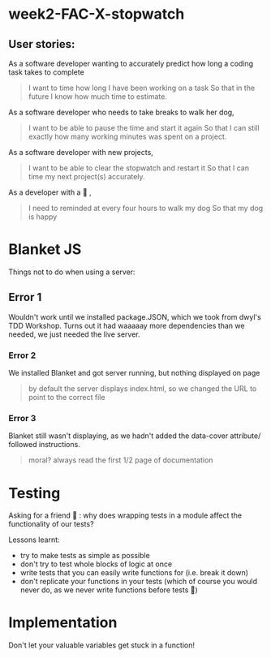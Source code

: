 # week2-FAC-X-stopwatch

## User stories:

As a software developer wanting to accurately predict how long a coding task takes to complete

>I want to time how long I have been working on a task
So that in the future I know how much time to estimate.


As a software developer who needs to take breaks to walk her dog,

>I want to be able to pause the time and start it again
So that I can still exactly how many working minutes was spent on a project.


As a software developer with new projects,

> I want to be able to clear the stopwatch and restart it
So that I can time my next project(s) accurately.

As a developer with a 🐶 ,

> I need to reminded at every four hours to walk my dog
So that my dog is happy


# Blanket JS

Things not to do when using a server:

## Error 1
Wouldn't work until we installed package.JSON, which we took from dwyl's TDD Workshop. Turns out it had waaaaay more dependencies than we needed, we just needed the live server.

### Error 2
We installed Blanket and got server running, but nothing displayed on page
> by default the server displays index.html, so we changed the URL to point to the correct file

### Error 3
Blanket still wasn't displaying, as we hadn't added the data-cover attribute/ followed instructions.
> moral? always read the first 1/2 page of documentation


# Testing
Asking for a friend 🤔 : why does wrapping tests in a module affect the functionality of our tests?

Lessons learnt:
* try to make tests as simple as possible
* don't try to test whole blocks of logic at once
* write tests that you can easily write functions for (i.e. break it down)
* don't replicate your functions in your tests (which of course you would never do, as we never write functions before tests 🤘)


# Implementation
Don't let your valuable variables get stuck in a function!
